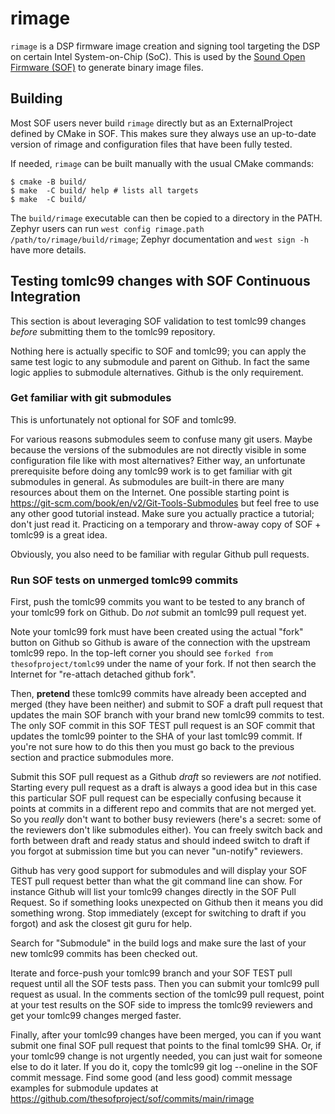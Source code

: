 # rimage

`rimage` is a DSP firmware image creation and signing tool targeting
the DSP on certain Intel System-on-Chip (SoC). This is used by
the [Sound Open Firmware (SOF)](https://github.com/thesofproject/sof)
to generate binary image files.

## Building

Most SOF users never build `rimage` directly but as an ExternalProject
defined by CMake in SOF. This makes sure they always use an up-to-date
version of rimage and configuration files that have been fully tested.

If needed, `rimage` can be built manually with the usual CMake commands:

```shell
$ cmake -B build/
$ make  -C build/ help # lists all targets
$ make  -C build/
```

The `build/rimage` executable can then be copied to a directory in the
PATH. Zephyr users can run `west config rimage.path
/path/to/rimage/build/rimage`; Zephyr documentation and `west sign -h`
have more details.

## Testing tomlc99 changes with SOF Continuous Integration

This section is about leveraging SOF validation to test tomlc99 changes
_before_ submitting them to the tomlc99 repository.

Nothing here is actually specific to SOF and tomlc99; you can apply the
same test logic to any submodule and parent on Github. In fact the same
logic applies to submodule alternatives. Github is the only requirement.

### Get familiar with git submodules

This is unfortunately not optional for SOF and tomlc99.

For various reasons submodules seem to confuse many git users. Maybe
because the versions of the submodules are not directly visible in some
configuration file like with most alternatives? Either way, an
unfortunate prerequisite before doing any tomlc99 work is to get familiar
with git submodules in general. As submodules are built-in there are
many resources about them on the Internet. One possible starting point
is https://git-scm.com/book/en/v2/Git-Tools-Submodules but feel free
to use any other good tutorial instead. Make sure you actually practice
a tutorial; don't just read it. Practicing on a temporary and throw-away
copy of SOF + tomlc99 is a great idea.

Obviously, you also need to be familiar with regular Github pull
requests.

### Run SOF tests on unmerged tomlc99 commits

First, push the tomlc99 commits you want to be tested to any branch of
your tomlc99 fork on Github.  Do _not_ submit an tomlc99 pull request yet.

Note your tomlc99 fork must have been created using the actual "fork"
button on Github so Github is aware of the connection with the upstream
tomlc99 repo. In the top-left corner you should see `forked from
thesofproject/tomlc99` under the name of your fork. If not then search
the Internet for "re-attach detached github fork".

Then, **pretend** these tomlc99 commits have already been accepted and
merged (they have been neither) and submit to SOF a draft pull request
that updates the main SOF branch with your brand new tomlc99 commits to
test. The only SOF commit in this SOF TEST pull request is an SOF commit
that updates the tomlc99 pointer to the SHA of your last tomlc99
commit. If you're not sure how to do this then you must go back to the
previous section and practice submodules more.

Submit this SOF pull request as a Github _draft_ so reviewers are _not_
notified. Starting every pull request as a draft is always a good idea
but in this case this particular SOF pull request can be especially
confusing because it points at commits in a different repo and commits
that are not merged yet. So you _really_ don't want to bother busy
reviewers (here's a secret: some of the reviewers don't like submodules
either). You can freely switch back and forth between draft and ready
status and should indeed switch to draft if you forgot at submission
time but you can never "un-notify" reviewers.

Github has very good support for submodules and will display your SOF
TEST pull request better than what the git command line can show. For
instance Github will list your tomlc99 changes directly in the SOF Pull
Request. So if something looks unexpected on Github then it means you
did something wrong. Stop immediately (except for switching to draft if
you forgot) and ask the closest git guru for help.

Search for "Submodule" in the build logs and make sure the last of your
new tomlc99 commits has been checked out.

Iterate and force-push your tomlc99 branch and your SOF TEST pull request
until all the SOF tests pass. Then you can submit your tomlc99 pull
request as usual. In the comments section of the tomlc99 pull request,
point at your test results on the SOF side to impress the tomlc99
reviewers and get your tomlc99 changes merged faster.

Finally, after your tomlc99 changes have been merged, you can if you want
submit one final SOF pull request that points to the final tomlc99
SHA. Or, if your tomlc99 change is not urgently needed, you can just wait
for someone else to do it later. If you do it, copy the tomlc99 git log
--oneline in the SOF commit message. Find some good (and less good)
commit message examples for submodule updates at
https://github.com/thesofproject/sof/commits/main/rimage
